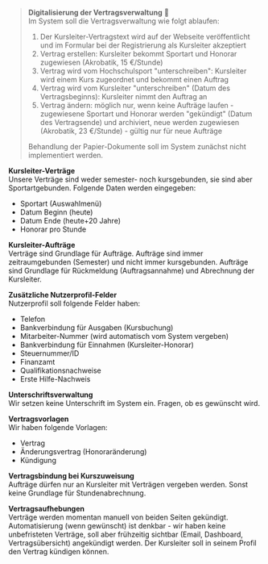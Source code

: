 > **Digitalisierung der Vertragsverwaltung** 🚀  
> Im System soll die Vertragsverwaltung wie folgt ablaufen:
>
>1. Der Kursleiter-Vertragstext wird auf der Webseite veröffentlicht und im Formular bei der Registrierung als Kursleiter akzeptiert
>2. Vertrag erstellen: Kursleiter bekommt Sportart und Honorar zugewiesen (Akrobatik, 15 €/Stunde)
>3. Vertrag wird vom Hochschulsport "unterschreiben": Kursleiter wird einem Kurs zugeordnet und bekommt einen Auftrag
>4. Vertrag wird vom Kursleiter "unterschreiben" (Datum des Vertragsbeginns): Kursleiter nimmt den Auftrag an
>5. Vertrag ändern: möglich nur, wenn keine Aufträge laufen - zugewiesene Sportart und Honorar werden "gekündigt" (Datum des Vertragsende) und archiviert, neue werden zugewiesen (Akrobatik, 23 €/Stunde) - gültig nur für neue Aufträge
>
> Behandlung der Papier-Dokumente soll im System zunächst nicht implementiert werden.

**Kursleiter-Verträge**  
Unsere Verträge sind weder semester- noch kursgebunden, sie sind aber Sportartgebunden. Folgende Daten werden eingegeben:
-	Sportart (Auswahlmenü)
-	Datum Beginn (heute)
-	Datum Ende (heute+20 Jahre)
-	Honorar pro Stunde

**Kursleiter-Aufträge**  
Verträge sind Grundlage für Aufträge. Aufträge sind immer zeitraumgebunden (Semester) und nicht immer kursgebunden. Aufträge sind Grundlage für Rückmeldung (Auftragsannahme) und Abrechnung der Kursleiter.

**Zusätzliche Nutzerprofil-Felder**  
Nutzerprofil soll folgende Felder haben:
-	Telefon
-	Bankverbindung für Ausgaben (Kursbuchung)
-	Mitarbeiter-Nummer (wird automatisch vom System vergeben)
-	Bankverbindung für Einnahmen (Kursleiter-Honorar)
-	Steuernummer/ID
-	Finanzamt
-	Qualifikationsnachweise
-	Erste Hilfe-Nachweis

**Unterschriftsverwaltung**  
Wir setzen keine Unterschrift im System ein. Fragen, ob es gewünscht wird.

**Vertragsvorlagen**  
Wir haben folgende Vorlagen:
- Vertrag
- Änderungsvertrag (Honoraränderung)
- Kündigung

**Vertragsbindung bei Kurszuweisung**  
Aufträge dürfen nur an Kursleiter mit Verträgen vergeben werden. Sonst keine Grundlage für Stundenabrechnung.

**Vertragsaufhebungen**  
Verträge werden momentan manuell von beiden Seiten gekündigt. Automatisierung (wenn gewünscht) ist denkbar - wir haben keine unbefristeten Verträge, soll aber frühzeitig sichtbar (Email, Dashboard, Vertragsübersicht) angekündigt werden. Der Kursleiter soll in seinem Profil den Vertrag kündigen können.
